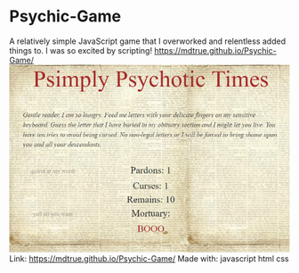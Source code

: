 # Psychic-Game
A relatively simple JavaScript game that I overworked and relentless added 
things to. I was so excited by scripting!
 https://mdtrue.github.io/Psychic-Game/
 ![game image](https://github.com/MDTrue/portfolioUpdatedMDT/blob/master/assets/images/psychicGame.PNG)
Link:
https://mdtrue.github.io/Psychic-Game/
Made with:
javascript
html
css

